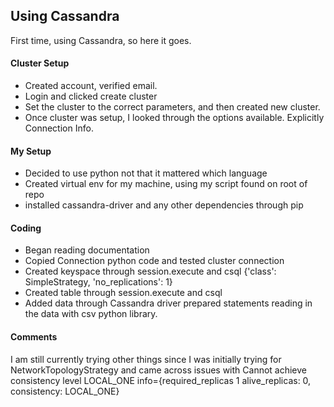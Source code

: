 ## Using Cassandra

First time, using Cassandra, so here it goes.

#### Cluster Setup
* Created account, verified email.
* Login and clicked create cluster
* Set the cluster to the correct parameters, and then created new cluster.
* Once cluster was setup, I looked through the options available. Explicitly Connection Info.

#### My Setup
* Decided to use python not that it mattered which language
* Created virtual env for my machine, using my script found on root of repo
* installed cassandra-driver and any other dependencies through pip

#### Coding
* Began reading documentation
* Copied Connection python code and tested cluster connection
* Created keyspace through session.execute and csql {'class': SimpleStrategy, 'no_replications': 1}
* Created table through session.execute and csql
* Added data through Cassandra driver prepared statements reading in the data with csv python library.

#### Comments
I am still currently trying other things since I was initially trying for NetworkTopologyStrategy and came across issues with Cannot achieve consistency level LOCAL_ONE info={required_replicas 1 alive_replicas: 0, consistency: LOCAL_ONE}
